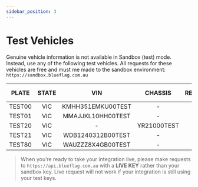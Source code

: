 ```yaml
---
sidebar_position: 3
---
```


# Test Vehicles


Genuine vehicle information is not available in Sandbox (test) mode. Instead, use any of the following test vehicles. All requests for these vehicles are free and must me made to the sandbox environment: `https://sandbox.blueflag.com.au`


|   PLATE  | STATE |        VIN        |   CHASSIS   | REGISTERED | STOLEN | WRITTEN-OFF |
|:--------:|:-----:|:-----------------:|:-----------:|:----------:|:------:|:-----------:|
| TEST00 |  VIC  | KMHH351EMKU00TEST |      -      | <div className="tick">✔</div>    |    ❌   |      ❌      |
| TEST01 |  VIC  | MMAJJKL10HH00TEST |      -      | <div className="tick">✔</div>    |    ❌   |      ❌      |
| TEST20 |  VIC  |         -         | YR21000TEST |      ❌     |    ❌   |      ❌      |
| TEST21 |  VIC  | WDB1240312B00TEST |      -      |      ❌     |    ❌   |      ❌      |
| TEST80 |  VIC  | WAUZZZ8X4GB00TEST |      -      |      ❌     |  <div className="tick">✔</div>|<div className="tick">✔</div>|

>When you’re ready to take your integration live, please make requests to `https://api.blueflag.com.au` with a **LIVE KEY** rather than your sandbox key. Live request will not work if your integration is still using your test keys.